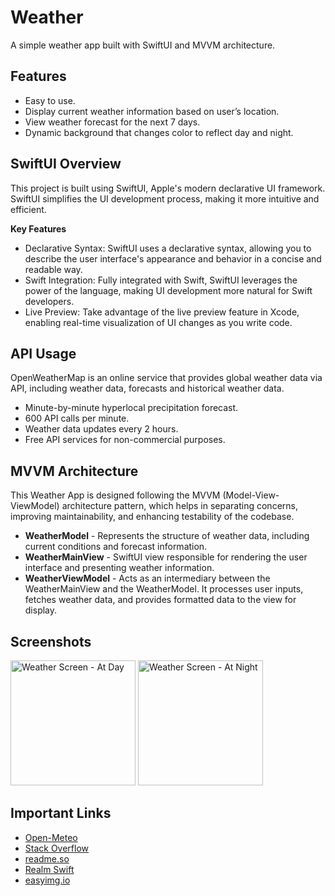
# Weather

A simple weather app built with SwiftUI and MVVM architecture.


## Features 

- Easy to use.
- Display current weather information based on user’s location.
- View weather forecast for the next 7 days.
- Dynamic background that changes color to reflect day and night.
## SwiftUI Overview

This project is built using SwiftUI, Apple's modern declarative UI framework. SwiftUI simplifies the UI development process, making it more intuitive and efficient.

**Key Features**

- Declarative Syntax: SwiftUI uses a declarative syntax, allowing you to describe the user interface's appearance and behavior in a concise and readable way.
- Swift Integration: Fully integrated with Swift, SwiftUI leverages the power of the language, making UI development more natural for Swift developers.
- Live Preview: Take advantage of the live preview feature in Xcode, enabling real-time visualization of UI changes as you write code.
## API Usage

OpenWeatherMap is an online service that provides global weather data via API, including weather data, forecasts and historical weather data.

- Minute-by-minute hyperlocal precipitation forecast.
- 600 API calls per minute.
- Weather data updates every 2 hours.
- Free API services for non-commercial purposes.
## MVVM Architecture 

This Weather App is designed following the MVVM (Model-View-ViewModel) architecture pattern, which helps in separating concerns, improving maintainability, and enhancing testability of the codebase.

- **WeatherModel** - Represents the structure of weather data, including current conditions and forecast information.
- **WeatherMainView** - SwiftUI view responsible for rendering the user interface and presenting weather information.
- **WeatherViewModel** - Acts as an intermediary between the WeatherMainView and the WeatherModel. It processes user inputs, fetches weather data, and provides formatted data to the view for display.

## Screenshots

<img src="https://r2.easyimg.io/xmkk3sqpr/screenshot_1.png" alt="Weather Screen - At Day" width="200">  <img src="https://r2.easyimg.io/sjb10eq39/screenshot_2.png" alt="Weather Screen - At Night" width="200">

## Important Links

 - [Open-Meteo](https://open-meteo.com/)
 - [Stack Overflow](https://stackoverflow.com/)
 - [readme.so](https://readme.so/)
 - [Realm Swift](https://realm.io/realm-swift/)
 - [easyimg.io](https://easyimg.io/)

